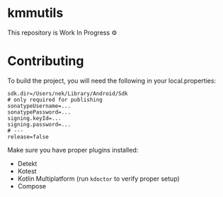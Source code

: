 # kmmutils

This repository is Work In Progress ⚙️

# Contributing

To build the project, you will need the following in your local.properties:

```properties
sdk.dir=/Users/nek/Library/Android/Sdk
# only required for publishing
sonatypeUsername=...
sonatypePassword=...
signing.keyId=...
signing.password=...
# --- 
release=false
```

Make sure you have proper plugins installed:

* Detekt
* Kotest
* Kotlin Multiplatform (run `kdoctor` to verify proper setup)
* Compose
